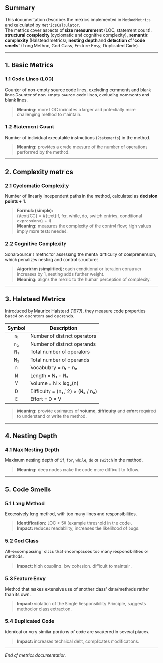 ## Summary

This documentation describes the metrics implemented in `MethodMetrics` and calculated by `MetricsCalculator`.  
The metrics cover aspects of **size measurement** (LOC, statement count), **structural complexity** (cyclomatic and cognitive complexity), **semantic complexity** (Halstead metrics), **nesting depth** and **detection of 'code smells'** (Long Method, God Class, Feature Envy, Duplicated Code).

---

## 1. Basic Metrics

### 1.1 Code Lines (LOC)
Counter of non-empty source code lines, excluding comments and blank lines.Counter of non-empty source code lines, excluding comments and blank lines.
> **Meaning:** more LOC indicates a larger and potentially more challenging method to maintain.  

### 1.2 Statement Count
Number of individual executable instructions (`Statements`) in the method.
> **Meaning:** provides a crude measure of the number of operations performed by the method.

---

## 2. Complexity metrics

### 2.1 Cyclomatic Complexity
Number of linearly independent paths in the method, calculated as **decision points + 1**.
> **Formula (simple):**  
> \(\text{CC} = \#{text{if, for, while, do, switch entries, conditional expressions} + 1\)  
> **Meaning:** measures the complexity of the control flow; high values imply more tests needed.  

### 2.2 Cognitive Complexity
SonarSource's metric for assessing the mental difficulty of comprehension, which penalizes nesting and control structures.
> **Algorithm (simplified):** each conditional or iteration construct increases by 1, nesting adds further weight.  
> **Meaning:** aligns the metric to the human perception of complexity.  

---

## 3. Halstead Metrics

Introduced by Maurice Halstead (1977), they measure code properties based on operators and operands.

| Symbol | Description                       |
|:------:|-----------------------------------|
|   n₁   | Number of distinct operators      |
|   n₂   | Number of distinct operands       |
|   N₁   | Total number of operators         |
|   N₂   | Total number of operands          |
|   n    | Vocabulary = n₁ + n₂              |
|   N    | Length = N₁ + N₂                  |
|   V    | Volume = N × log₂(n)              |
|   D    | Difficulty = (n₁ / 2) × (N₂ / n₂) |
|   E    | Effort = D × V                    |

> **Meaning:** provide estimates of **volume**, **difficulty** and **effort** required to understand or write the method.  

---

## 4. Nesting Depth

### 4.1 Max Nesting Depth
Maximum nesting depth of `if`, `for`, `while`, `do` or `switch` in the method.
> **Meaning:** deep nodes make the code more difficult to follow.  

---

## 5. Code Smells

### 5.1 Long Method
Excessively long method, with too many lines and responsibilities.
> **Identification:** LOC > 50 (example threshold in the code).  
> **Impact:** reduces readability, increases the likelihood of bugs.  

### 5.2 God Class
All-encompassing' class that encompasses too many responsibilities or methods.
> **Impact:** high coupling, low cohesion, difficult to maintain.  

### 5.3 Feature Envy
Method that makes extensive use of another class' data/methods rather than its own.
> **Impact:** violation of the Single Responsibility Principle, suggests method or class extraction.  

### 5.4 Duplicated Code
Identical or very similar portions of code are scattered in several places.
> **Impact:** increases technical debt, complicates modifications.  

---

*End of metrics documentation.*